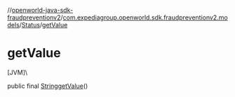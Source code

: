 //[openworld-java-sdk-fraudpreventionv2](../../../index.md)/[com.expediagroup.openworld.sdk.fraudpreventionv2.models](../index.md)/[Status](index.md)/[getValue](get-value.md)

# getValue

[JVM]\

public final [String](https://docs.oracle.com/javase/8/docs/api/java/lang/String.html)[getValue](get-value.md)()
